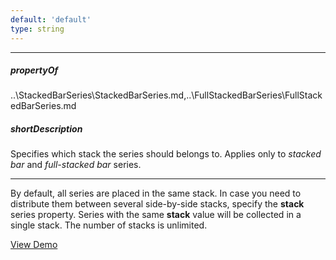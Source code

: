 ```yaml
---
default: 'default'
type: string
---
```

---
##### propertyOf
..\StackedBarSeries\StackedBarSeries.md,..\FullStackedBarSeries\FullStackedBarSeries.md

##### shortDescription
Specifies which stack the series should belongs to. Applies only to *stacked bar* and *full-stacked bar* series.

---
By default, all series are placed in the same stack. In case you need to distribute them between several side-by-side stacks, specify the **stack** series property. Series with the same **stack** value will be collected in a single stack. The number of stacks is unlimited.

<a href="http://js.devexpress.com/Demos/WidgetsGallery/#demo/chartschartsbarseriesgroupedfullstacked/" class="button orange small fix-width-155" style="margin-right: 20px;" target="_blank">View Demo</a>